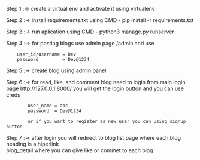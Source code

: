 Step 1 :-> create a virtual env and activate it using virtualenv

Step 2 :-> install requirements.txt using CMD - pip install -r requirements.txt

Step 3 :-> run aplication using CMD - python3 manage.py runserver

Step 4 :-> for posting blogs use admin page /admin and use 

        user_id/username = Dev
        password         = Dev@1234


Step 5 :-> create blog using admin panel

Step 6 :-> for read, like, and comment blog need to login from main login page 
            http://127.0.0.1:8000/
            you will get the login button and you can use creds

            user_name = abc
            password  = Dev@1234

            or if you want to register as new user you can using signup button 

    
Step 7 :-> after login you will redirect to blog list page where each blog heading is a hiperlink    
          blog_detail where you can give like or commet to each blog
            
